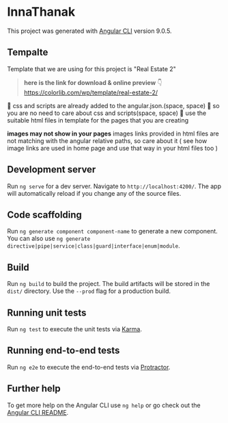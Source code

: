 # InnaThanak

This project was generated with [Angular CLI](https://github.com/angular/angular-cli) version 9.0.5.

## Tempalte

Template that we are using for this project is "Real Estate 2"
>**here is the link for download & online preview**
                   👇
>https://colorlib.com/wp/template/real-estate-2/

🔘 css and scripts are already added to the angular.json.(space, space)
🔘 so you are no need to care about css and scripts(space, space)
🔘 use the suitable html files in template for the pages that you are creating

**images may not show in your pages**
images links provided in html files are not matching with the angular relative paths, so care about it
( see how image links are used in home page and use that way in your html files too )

## Development server

Run `ng serve` for a dev server. Navigate to `http://localhost:4200/`. The app will automatically reload if you change any of the source files.

## Code scaffolding

Run `ng generate component component-name` to generate a new component. You can also use `ng generate directive|pipe|service|class|guard|interface|enum|module`.

## Build

Run `ng build` to build the project. The build artifacts will be stored in the `dist/` directory. Use the `--prod` flag for a production build.

## Running unit tests

Run `ng test` to execute the unit tests via [Karma](https://karma-runner.github.io).

## Running end-to-end tests

Run `ng e2e` to execute the end-to-end tests via [Protractor](http://www.protractortest.org/).

## Further help

To get more help on the Angular CLI use `ng help` or go check out the [Angular CLI README](https://github.com/angular/angular-cli/blob/master/README.md).
